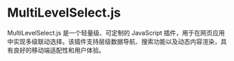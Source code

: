 # MultiLevelSelect.js
MultiLevelSelect.js 是一个轻量级、可定制的 JavaScript 插件，用于在网页应用中实现多级联动选择。该插件支持层级数据导航、搜索功能以及动态内容渲染，具有良好的移动端适配性和用户体验。
